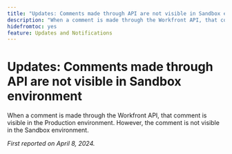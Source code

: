 ```yaml
---
title: "Updates: Comments made through API are not visible in Sandbox environment"
description: "When a comment is made through the Workfront API, that comment is visible in the Production environment. However, the comment is not visible in the Sandbox environment.         "
hidefromtoc: yes
feature: Updates and Notifications
---
```


# Updates: Comments made through API are not visible in Sandbox environment

When a comment is made through the Workfront API, that comment is visible in the Production environment. However, the comment is not visible in the Sandbox environment.

_First reported on April 8, 2024._



